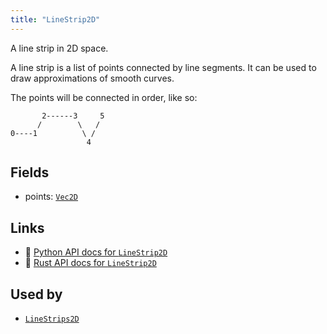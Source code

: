 ```yaml
---
title: "LineStrip2D"
---
```


A line strip in 2D space.

A line strip is a list of points connected by line segments. It can be used to draw
approximations of smooth curves.

The points will be connected in order, like so:
```text
       2------3     5
      /        \   /
0----1          \ /
                 4
```

## Fields

* points: [`Vec2D`](../datatypes/vec2d.md)

## Links
 * 🐍 [Python API docs for `LineStrip2D`](https://ref.rerun.io/docs/python/HEAD/package/rerun/components/line_strip2d/)
 * 🦀 [Rust API docs for `LineStrip2D`](https://docs.rs/rerun/0.9.0-alpha.6/rerun/components/struct.LineStrip2D.html)


## Used by

* [`LineStrips2D`](../archetypes/line_strips2d.md)

